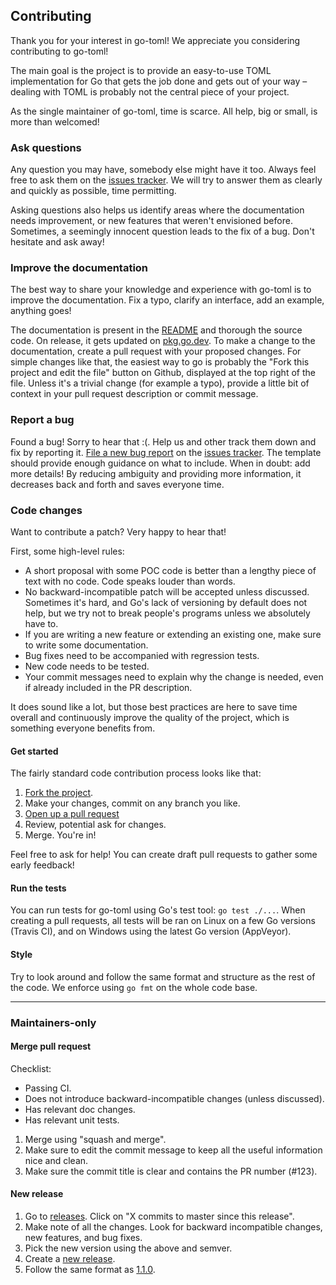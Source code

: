## Contributing

Thank you for your interest in go-toml! We appreciate you considering
contributing to go-toml!

The main goal is the project is to provide an easy-to-use TOML
implementation for Go that gets the job done and gets out of your way –
dealing with TOML is probably not the central piece of your project.

As the single maintainer of go-toml, time is scarce. All help, big or
small, is more than welcomed!

### Ask questions

Any question you may have, somebody else might have it too. Always feel
free to ask them on the [issues tracker][issues-tracker]. We will try to
answer them as clearly and quickly as possible, time permitting.

Asking questions also helps us identify areas where the documentation needs
improvement, or new features that weren't envisioned before. Sometimes, a
seemingly innocent question leads to the fix of a bug. Don't hesitate and
ask away!

### Improve the documentation

The best way to share your knowledge and experience with go-toml is to
improve the documentation. Fix a typo, clarify an interface, add an
example, anything goes!

The documentation is present in the [README][readme] and thorough the
source code. On release, it gets updated on [pkg.go.dev][pkg.go.dev]. To make a
change to the documentation, create a pull request with your proposed
changes. For simple changes like that, the easiest way to go is probably
the "Fork this project and edit the file" button on Github, displayed at
the top right of the file. Unless it's a trivial change (for example a
typo), provide a little bit of context in your pull request description or
commit message.

### Report a bug

Found a bug! Sorry to hear that :(. Help us and other track them down and
fix by reporting it. [File a new bug report][bug-report] on the [issues
tracker][issues-tracker]. The template should provide enough guidance on
what to include. When in doubt: add more details! By reducing ambiguity and
providing more information, it decreases back and forth and saves everyone
time.

### Code changes

Want to contribute a patch? Very happy to hear that!

First, some high-level rules:

- A short proposal with some POC code is better than a lengthy piece of
  text with no code. Code speaks louder than words.
- No backward-incompatible patch will be accepted unless discussed.
  Sometimes it's hard, and Go's lack of versioning by default does not
  help, but we try not to break people's programs unless we absolutely have
  to.
- If you are writing a new feature or extending an existing one, make sure
  to write some documentation.
- Bug fixes need to be accompanied with regression tests.
- New code needs to be tested.
- Your commit messages need to explain why the change is needed, even if
  already included in the PR description.

It does sound like a lot, but those best practices are here to save time
overall and continuously improve the quality of the project, which is
something everyone benefits from.

#### Get started

The fairly standard code contribution process looks like that:

1. [Fork the project][fork].
2. Make your changes, commit on any branch you like.
3. [Open up a pull request][pull-request]
4. Review, potential ask for changes.
5. Merge. You're in!

Feel free to ask for help! You can create draft pull requests to gather
some early feedback!

#### Run the tests

You can run tests for go-toml using Go's test tool: `go test ./...`.
When creating a pull requests, all tests will be ran on Linux on a few Go
versions (Travis CI), and on Windows using the latest Go version
(AppVeyor).

#### Style

Try to look around and follow the same format and structure as the rest of
the code. We enforce using `go fmt` on the whole code base.

---

### Maintainers-only

#### Merge pull request

Checklist:

- Passing CI.
- Does not introduce backward-incompatible changes (unless discussed).
- Has relevant doc changes.
- Has relevant unit tests.

1. Merge using "squash and merge".
2. Make sure to edit the commit message to keep all the useful information
   nice and clean.
3. Make sure the commit title is clear and contains the PR number (#123).

#### New release

1. Go to [releases][releases]. Click on "X commits to master since this
   release".
2. Make note of all the changes. Look for backward incompatible changes,
   new features, and bug fixes.
3. Pick the new version using the above and semver.
4. Create a [new release][new-release].
5. Follow the same format as [1.1.0][release-110].

[issues-tracker]: https://github.com/pelletier/go-toml/issues
[bug-report]: https://github.com/pelletier/go-toml/issues/new?template=bug_report.md
[pkg.go.dev]: https://pkg.go.dev/github.com/pelletier/go-toml
[readme]: ./README.md
[fork]: https://help.github.com/articles/fork-a-repo
[pull-request]: https://help.github.com/en/articles/creating-a-pull-request
[releases]: https://github.com/pelletier/go-toml/releases
[new-release]: https://github.com/pelletier/go-toml/releases/new
[release-110]: https://github.com/pelletier/go-toml/releases/tag/v1.1.0
